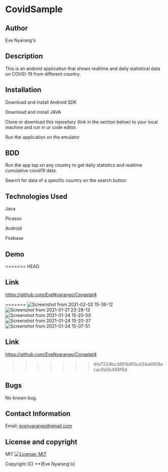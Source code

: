 # CovidSample

## Author
Eve Nyarang'o

## Description
This is an android application that shows realtime and daily statistical data on COVID-19 from different country.

## Installation
Download and install Android SDK

Download and install JAVA

Clone or download this repository (link in the section below) to your local machine and run in ur code editor.

Run the application on the emulator

## BDD
Run the app tap on any country to get daily statistics and realtime cumulative covid19 data.

Search for data of a specific country on the search button


## Technologies Used
Java

Picasso

Android

Firebase

## Demo
<<<<<<< HEAD


## Link

https://github.com/EveNyarango/Conastat4

=======
![Screenshot from 2021-02-02 15-36-12](https://user-images.githubusercontent.com/70526252/106601410-a68c0680-656c-11eb-84b8-fe74348f970b.png)
![Screenshot from 2021-01-21 23-28-13](https://user-images.githubusercontent.com/70526252/105630356-c5e2af80-5e59-11eb-9e78-1f2b50c973bf.png)
![Screenshot from 2021-01-24 15-20-50](https://user-images.githubusercontent.com/70526252/105630458-705ad280-5e5a-11eb-8bc7-7276c22e9ecb.png)
![Screenshot from 2021-01-24 15-20-37](https://user-images.githubusercontent.com/70526252/105630365-d2670800-5e59-11eb-918d-eb6187641d19.png)
![Screenshot from 2021-01-24 15-07-51](https://user-images.githubusercontent.com/70526252/105630367-d5fa8f00-5e59-11eb-838d-186112e033a5.png)


## Link
https://github.com/EveNyarango/Conastat4
>>>>>>> 4fe7234bc3891b8f5cd34a6959ecac9a5b488f8d

## Bugs
No known bug.

## Contact Information
 Email; evenyarango@gmail.com

 ## License and copyright
 MIT [![License: MIT](https://img.shields.io/badge/License-MIT-yellow.svg)](https://opensource.org/licenses/MIT)

Copyright (C) **{Eve Nyarang'o}

